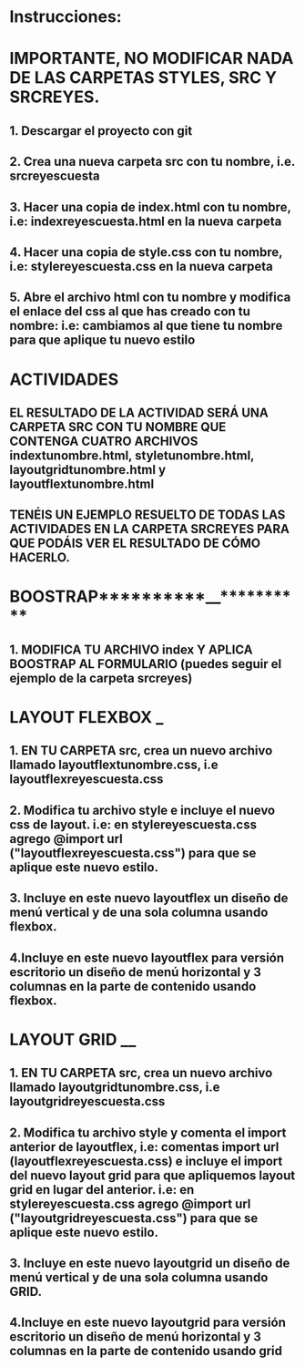 # Instrucciones:

# IMPORTANTE, NO MODIFICAR NADA DE LAS CARPETAS STYLES, SRC Y SRCREYES.

## 1. Descargar el proyecto con git
## 2. Crea una nueva carpeta src con tu nombre, i.e. srcreyescuesta

## 3. Hacer una copia de index.html con tu nombre, i.e: indexreyescuesta.html en la nueva carpeta

## 4. Hacer una copia de style.css con tu nombre, i.e: stylereyescuesta.css en la nueva carpeta

## 5. Abre el archivo html con tu nombre y modifica el enlace del css al que has creado con tu nombre: i.e: <link rel="stylesheet" href="styles.css" /> cambiamos al que tiene tu nombre <link rel="stylesheet" href="stylereyescuesta.css" /> para que aplique tu nuevo estilo

# ACTIVIDADES

## EL RESULTADO DE LA ACTIVIDAD SERÁ UNA CARPETA SRC CON TU NOMBRE QUE CONTENGA CUATRO ARCHIVOS indextunombre.html, styletunombre.html, layoutgridtunombre.html y layoutflextunombre.html

## TENÉIS UN EJEMPLO RESUELTO DE TODAS LAS ACTIVIDADES EN LA CARPETA SRCREYES PARA QUE PODÁIS VER EL RESULTADO DE CÓMO HACERLO.

# BOOSTRAP**********\_\_**********

## 1. MODIFICA TU ARCHIVO index Y APLICA BOOSTRAP AL FORMULARIO (puedes seguir el ejemplo de la carpeta srcreyes)

# LAYOUT FLEXBOX **********\_**********

## 1. EN TU CARPETA src, crea un nuevo archivo llamado layoutflextunombre.css, i.e layoutflexreyescuesta.css

## 2. Modifica tu archivo style e incluye el nuevo css de layout. i.e: en stylereyescuesta.css agrego @import url ("layoutflexreyescuesta.css") para que se aplique este nuevo estilo.

## 3. Incluye en este nuevo layoutflex un diseño de menú vertical y de una sola columna usando flexbox.

## 4.Incluye en este nuevo layoutflex para versión escritorio un diseño de menú horizontal y 3 columnas en la parte de contenido usando flexbox.

# LAYOUT GRID ************\_\_************

## 1. EN TU CARPETA src, crea un nuevo archivo llamado layoutgridtunombre.css, i.e layoutgridreyescuesta.css

## 2. Modifica tu archivo style y comenta el import anterior de layoutflex, i.e: comentas import url (layoutflexreyescuesta.css) e incluye el import del nuevo layout grid para que apliquemos layout grid en lugar del anterior. i.e: en stylereyescuesta.css agrego @import url ("layoutgridreyescuesta.css") para que se aplique este nuevo estilo.

## 3. Incluye en este nuevo layoutgrid un diseño de menú vertical y de una sola columna usando GRID.

## 4.Incluye en este nuevo layoutgrid para versión escritorio un diseño de menú horizontal y 3 columnas en la parte de contenido usando grid
